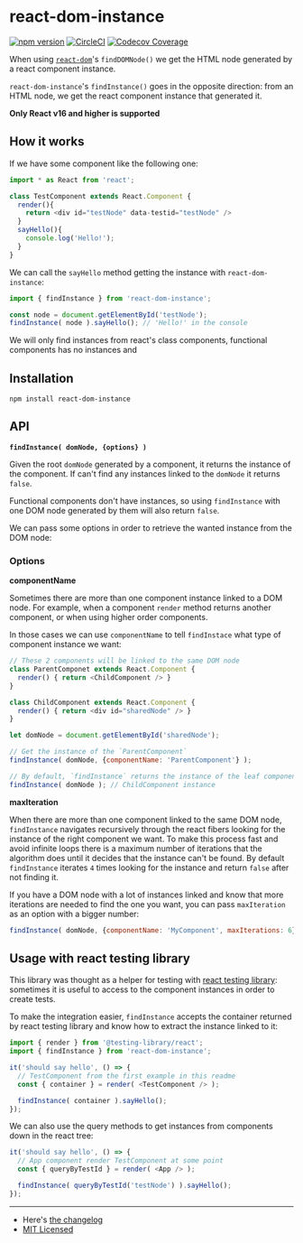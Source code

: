 # react-dom-instance
[![npm version](https://badge.fury.io/js/react-dom-instance.svg)](https://badge.fury.io/js/react-dom-instance) [![CircleCI](https://circleci.com/gh/arqex/react-dom-instance.svg?style=shield)](https://circleci.com/gh/arqex/react-dom-instance) [![Codecov Coverage](https://img.shields.io/codecov/c/gh/arqex/react-dom-instance)](https://codecov.io/gh/arqex/react-dom-instance/)

When using [`react-dom`](https://es.reactjs.org/docs/react-dom.html#finddomnode)'s `findDOMNode()` we get the HTML node generated by a react component instance.

`react-dom-instance`'s `findInstance()` goes in the opposite direction: from an HTML node, we get the react component instance that generated it.

**Only React v16 and higher is supported**

## How it works

If we have some component like the following one:

```js
import * as React from 'react';

class TestComponent extends React.Component {
  render(){
    return <div id="testNode" data-testid="testNode" />
  }
  sayHello(){
    console.log('Hello!');
  }
}
```

We can call the `sayHello` method getting the instance with `react-dom-instance`:
```js
import { findInstance } from 'react-dom-instance';

const node = document.getElementById('testNode');
findInstance( node ).sayHello(); // 'Hello!' in the console
```

We will only find instances from react's class components, functional components has no instances and 

## Installation

```
npm install react-dom-instance
```

## API

**`findInstance( domNode, {options} )`**

Given the root `domNode` generated by a component, it returns the instance of the component. If can't find any instances linked to the `domNode` it returns `false`.

Functional components don't have instances, so using `findInstance` with one DOM node generated by them will also return `false`.

We can pass some options in order to retrieve the wanted instance from the DOM node:

### Options

**componentName**

Sometimes there are more than one component instance linked to a DOM node. For example, when a component `render` method returns another component, or when using higher order components.

In those cases we can use `componentName` to tell `findInstace` what type of component instance we want:

```js
// These 2 components will be linked to the same DOM node
class ParentComponet extends React.Component {
  render() { return <ChildComponent /> }
}

class ChildComponent extends React.Component {
  render() { return <div id="sharedNode" /> }
}

let domNode = document.getElementById('sharedNode');

// Get the instance of the `ParentComponent`
findInstance( domNode, {componentName: 'ParentComponent'} );

// By default, `findInstance` returns the instance of the leaf component
findInstance( domNode ); // ChildComponent instance
```

**maxIteration**

When there are more than one component linked to the same DOM node, `findInstance` navigates recursively through the react fibers looking for the instance of the right component we want. To make this process fast and avoid infinite loops there is a maximum number of iterations that the algorithm does until it decides that the instance can't be found. By default `findInstance` iterates `4` times looking for the instance and return `false` after not finding it.

If you have a DOM node with a lot of instances linked and know that more iterations are needed to find the one you want, you can pass `maxIteration` as an option with a bigger number:

```js
findInstance( domNode, {componentName: 'MyComponent', maxIterations: 6} );
```

## Usage with react testing library

This library was thought as a helper for testing with [react testing library](https://github.com/testing-library/react-testing-library): sometimes it is useful to access to the component instances in order to create tests. 

To make the integration easier, `findInstance` accepts the container returned by react testing library and know how to extract the instance linked to it:

```js
import { render } from '@testing-library/react';
import { findInstance } from 'react-dom-instance';

it('should say hello', () => {
  // TestComponent from the first example in this readme
  const { container } = render( <TestComponent /> );

  findInstance( container ).sayHello();
});
```

We can also use the query methods to get instances from components down in the react tree:

```js
it('should say hello', () => {
  // App component render TestComponent at some point
  const { queryByTestId } = render( <App /> );

  findInstance( queryByTestId('testNode') ).sayHello();
});
```

---

* Here's [the changelog](CHANGELOG.md)
* [MIT Licensed](LICENSE)





